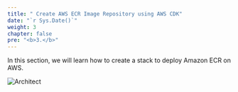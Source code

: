 ```yaml
---
title: " Create AWS ECR Image Repository using AWS CDK"
date: "`r Sys.Date()`"
weight: 3
chapter: false
pre: "<b>3.</b>"
---
```


In this section, we will learn how to create a stack to deploy Amazon ECR on AWS.

![Architect](/images/3/ws2.png?featherlight=false&width=80pc)